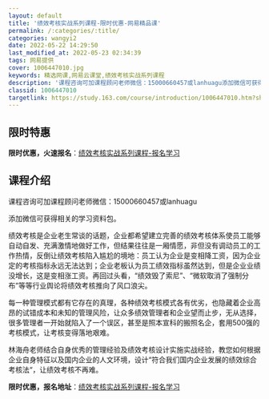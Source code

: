 ```yaml
---
layout: default
title: '绩效考核实战系列课程-限时优惠-网易精品课'
permalink: /:categories/:title/
categories: wangyi2
date: 2022-05-22 14:29:50
last_modified_at: 2022-05-23 02:34:39
tags: 网易提供
cover: 1006447010.jpg
keywords: 精选网课,网易云课堂,绩效考核实战系列课程
description: '课程咨询可加课程顾问老师微信：15000660457或lanhuagu添加微信可获得相关的学习资料包。绩效考核是企业老生'
classid: 1006447010
targetlink: https://study.163.com/course/introduction/1006447010.htm?share=1&shareId=1025206652&utm_campaign=share&utm_medium=iphoneShare&utm_source=&utm_u=1025206652
---
```


## 限时特惠

**限时优惠，火速报名**：[绩效考核实战系列课程-报名学习](https://study.163.com/course/introduction/1006447010.htm?share=1&shareId=1025206652&utm_campaign=share&utm_medium=iphoneShare&utm_source=&utm_u=1025206652)

## 课程介绍

课程咨询可加课程顾问老师微信：15000660457或lanhuagu

添加微信可获得相关的学习资料包。



绩效考核是企业老生常谈的话题，企业都希望建立完善的绩效考核体系使员工能够自动自发、充满激情地做好工作，但结果往往是一厢情愿，非但没有调动员工的工作热情，反倒让绩效考核陷入尴尬的境地：员工认为企业是变相降工资，因为企业定的考核指标永远无法达到；企业老板认为员工绩效指标虽然达到，但是企业业绩没增长，这是变相涨工资。再回过头看，“绩效毁了索尼”、“微软取消了强制分布”等等行业舆论将绩效考核推向了风口浪尖。

每一种管理模式都有它存在的真理，各种绩效考核模式各有优劣，也隐藏着企业高昂的试错成本和未知的管理风险，让众多绩效管理者和企业望而止步，无从选择，很多管理者一开始就陷入了一个误区，甚至是照本宣科的搬照名企，套用500强的考核模式，让考核变得落地艰难。

林海舟老师结合自身优秀的管理经验及绩效考核设计实施实战经验，教您如何根据企业自身特征以及国内企业的人文环境，设计“符合我们国内企业发展的绩效综合考核法“，让绩效考核不再难。

**限时优惠，报名地址**：[绩效考核实战系列课程-报名学习](https://study.163.com/course/introduction/1006447010.htm?share=1&shareId=1025206652&utm_campaign=share&utm_medium=iphoneShare&utm_source=&utm_u=1025206652)

